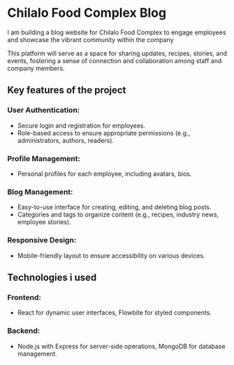 <h1>Chilalo Food Complex Blog</h1>
<p> I am building a blog website for Chilalo Food Complex  to engage employees and showcase the vibrant community within the company

This platform will serve as a space for sharing updates, recipes, stories, and events, fostering a sense of connection and collaboration among staff and company members.

</p>
<h2>Key features of the project</h2>
<h3>User Authentication:</h3>
<ul>
<li>Secure login and registration for employees.</li>
<li>Role-based access to ensure appropriate permissions (e.g., administrators, authors, readers).</li>
</ul>
<h3>Profile Management:</h3>
<ul>
<li>Personal profiles for each employee, including avatars, bios.</li>
</ul>
<h3>Blog Management:</h3>
<ul>
<li>Easy-to-use interface for creating, editing, and deleting blog posts.</li>
<li>Categories and tags to organize content (e.g., recipes, industry news, employee stories).</li>
</ul>
<h3>Responsive Design:</h3>
<ul>
<li>Mobile-friendly layout to ensure accessibility on various devices.
</li>
</ul>
<h2>Technologies i used</h2>
<h3>Frontend: </h3>
<ul>
<li>React for dynamic user interfaces, Flowbite for styled components.</li>
</ul>
<h3>Backend: </h3>
<ul><li>Node.js with Express for server-side operations, MongoDB for database management.
</li>
</ul>
